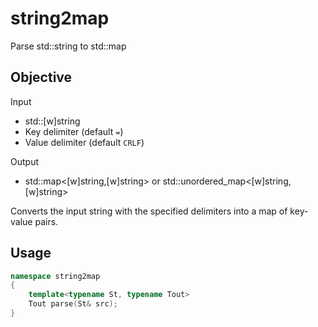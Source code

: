 # string2map
Parse std::string to std::map

## Objective

Input
- std::[w]string
- Key delimiter (default `=`)
- Value delimiter (default `CRLF`)

Output
- std::map<[w]string,[w]string> or std::unordered_map<[w]string,[w]string>

Converts the input string with the specified delimiters into a map of key-value pairs.

## Usage

```cpp
namespace string2map
{
    template<typename St, typename Tout>
    Tout parse(St& src);
}
```